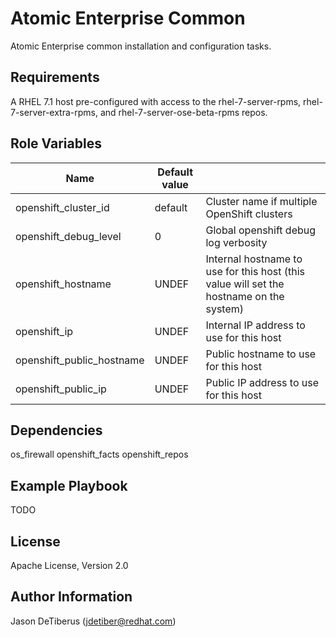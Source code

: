 Atomic Enterprise Common
========================

Atomic Enterprise common installation and configuration tasks.

Requirements
------------

A RHEL 7.1 host pre-configured with access to the rhel-7-server-rpms,
rhel-7-server-extra-rpms, and rhel-7-server-ose-beta-rpms repos.

Role Variables
--------------

| Name                      | Default value     |                                             |
|---------------------------|-------------------|---------------------------------------------|
| openshift_cluster_id      | default           | Cluster name if multiple OpenShift clusters |
| openshift_debug_level     | 0                 | Global openshift debug log verbosity        |
| openshift_hostname        | UNDEF             | Internal hostname to use for this host (this value will set the hostname on the system) |
| openshift_ip              | UNDEF             | Internal IP address to use for this host    |
| openshift_public_hostname | UNDEF             | Public hostname to use for this host        |
| openshift_public_ip       | UNDEF             | Public IP address to use for this host      |

Dependencies
------------

os_firewall
openshift_facts
openshift_repos

Example Playbook
----------------

TODO

License
-------

Apache License, Version 2.0

Author Information
------------------

Jason DeTiberus (jdetiber@redhat.com)
